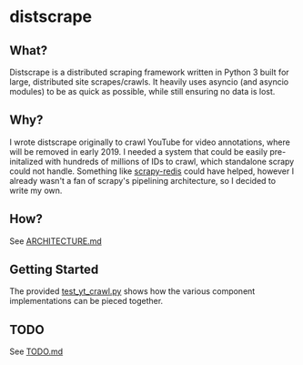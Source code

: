 # distscrape

## What?

Distscrape is a distributed scraping framework written in Python 3 built for large, distributed site scrapes/crawls.
It heavily uses asyncio (and asyncio modules) to be as quick as possible, while still ensuring no data is lost.


## Why?

I wrote distscrape originally to crawl YouTube for video annotations, where will be removed in early 2019.
I needed a system that could be easily pre-initalized with hundreds of millions of IDs to crawl, which standalone
scrapy could not handle. Something like [scrapy-redis](https://github.com/rmax/scrapy-redis) could have helped, however
I already wasn't a fan of scrapy's pipelining architecture, so I decided to write my own.


## How?

See [ARCHITECTURE.md](./ARCHITECTURE.md)


## Getting Started

The provided [test_yt_crawl.py](./test_yt_crawl.py) shows how the various component implementations can be pieced together.


## TODO
See [TODO.md](./TODO.md)
